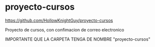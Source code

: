 # proyecto-cursos

https://github.com/HollowKnightGuy/proyecto-cursos

Proyecto de cursos, con confimacion de correo electronico

IMPORTANTE QUE LA CARPETA TENGA DE NOMBRE "proyecto-cursos"
